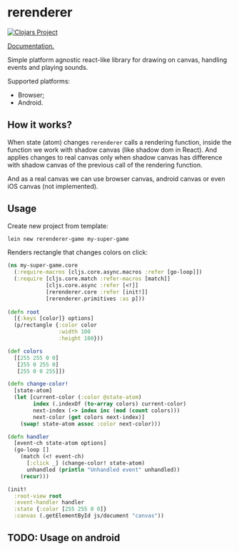 # rerenderer

[![Clojars Project](https://img.shields.io/clojars/v/org.rerenderer/rerenderer.svg)](https://clojars.org/org.rerenderer/rerenderer)

[Documentation.](https://rerenderer.github.io/rerenderer/)

Simple platform agnostic react-like library for drawing on canvas,
handling events and playing sounds.

Supported platforms:

- Browser;
- Android.

## How it works?

When state (atom) changes `rerenderer` calls a rendering function,
inside the function we work with shadow canvas (like shadow dom in React).
And applies changes to real canvas only when shadow canvas has difference
with shadow canvas of the previous call of the rendering function.
 
And as a real canvas we can use browser canvas, android canvas
or even iOS canvas (not implemented).

## Usage

Create new project from template:

```bash
lein new rerenderer-game my-super-game
```

Renders rectangle that changes colors on click:

```clojure
(ns my-super-game.core
  (:require-macros [cljs.core.async.macros :refer [go-loop]])
  (:require [cljs.core.match :refer-macros [match]]
            [cljs.core.async :refer [<!]]
            [rerenderer.core :refer [init!]]
            [rerenderer.primitives :as p]))
    
(defn root
  [{:keys [color]} options]
  (p/rectangle {:color color
                :width 100
                :height 100}))

(def colors
  [[255 255 0 0]
   [255 0 255 0]
   [255 0 0 255]])

(defn change-color!
  [state-atom]
  (let [current-color (:color @state-atom)
        index (.indexOf (to-array colors) current-color)
        next-index (-> index inc (mod (count colors)))
        next-color (get colors next-index)]
    (swap! state-atom assoc :color next-color)))

(defn handler
  [event-ch state-atom options]
  (go-loop []
    (match (<! event-ch)
      [:click _] (change-color! state-atom)
      unhandled (println "Unhandled event" unhandled))
    (recur)))

(init!
  :root-view root
  :event-handler handler
  :state {:color [255 255 0 0]}
  :canvas (.getElementById js/document "canvas"))

```

## TODO: Usage on android
